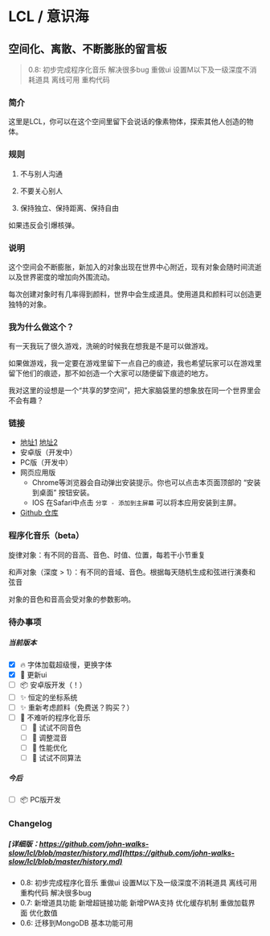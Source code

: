# LCL / 意识海
## 空间化、离散、不断膨胀的留言板

>0.8: 初步完成程序化音乐 解决很多bug 重做ui 设置M以下及一级深度不消耗道具 离线可用 重构代码
### 简介

这里是LCL，你可以在这个空间里留下会说话的像素物体，探索其他人创造的物体。

### 规则

1. 不与别人沟通

2. 不要关心别人

3. 保持独立、保持距离、保持自由

如果违反会引爆核弹。

### 说明

这个空间会不断膨胀，新加入的对象出现在世界中心附近，现有对象会随时间流逝以及世界密度的增加向外围流动。

每次创建对象时有几率得到颜料，世界中会生成道具。使用道具和颜料可以创造更独特的对象。

### 我为什么做这个？

有一天我玩了很久游戏，洗碗的时候我在想我是不是可以做游戏。

如果做游戏，我一定要在游戏里留下一点自己的痕迹，我也希望玩家可以在游戏里留下他们的痕迹，那不如创造一个大家可以随便留下痕迹的地方。

我对这里的设想是一个“共享的梦空间”，把大家脑袋里的想象放在同一个世界里会不会有趣？

### 链接

- [地址1](https://lcl.yu-me.workers.dev) [地址2](https://lcl-web.herokuapp.com)
- 安卓版（开发中）
- PC版（开发中）
- 网页应用版
  - Chrome等浏览器会自动弹出安装提示。你也可以点击本页面顶部的 “安装到桌面” 按钮安装。
  - IOS 在Safari中点击 ```分享 - 添加到主屏幕``` 可以将本应用安装到主屏。
- [Github 仓库](https://github.com/john-walks-slow/lcl)

### 程序化音乐（beta）

旋律对象：有不同的音高、音色、时值、位置，每若干小节重复

和声对象（深度 > 1）：有不同的音域、音色。根据每天随机生成和弦进行演奏和弦音

对象的音色和音高会受对象的参数影响。

### 待办事项

##### 当前版本
- [x] :fire: 字体加载超级慢，更换字体
- [x] :art: 更新ui
- [ ] :package: 安卓版开发（！）
- [ ] :sparkles: 恒定的坐标系统
- [ ] :sparkles: 重新考虑颜料（免费送？购买？）
- [ ] :musical_note: 不难听的程序化音乐
  - [ ] :musical_note: 试试不同音色
  - [ ] :musical_note: 调整混音
  - [ ] :musical_note: 性能优化
  - [ ] :musical_note: 试试不同算法

##### 今后
- [ ] :package: PC版开发

### Changelog 
##### [详细版：https://github.com/john-walks-slow/lcl/blob/master/history.md](https://github.com/john-walks-slow/lcl/blob/master/history.md)
- 0.8: 初步完成程序化音乐 重做ui 设置M以下及一级深度不消耗道具 离线可用 重构代码 解决很多bug
- 0.7: 新增道具功能 新增超链接功能 新增PWA支持 优化缓存机制 重做加载界面 优化数值 
- 0.6: 迁移到MongoDB 基本功能可用
